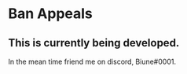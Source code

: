 # Ban Appeals

## This is currently being developed. 

In the mean time friend me on discord, Biune#0001.